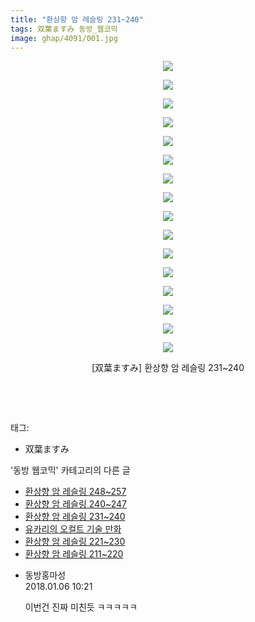 ```yaml
---
title: "환상향 암 레슬링 231~240"
tags: 双葉ますみ 동방_웹코믹
image: ghap/4091/001.jpg
---
```

<div class="article">
<p style="text-align: center; clear: none; float: none;"><img src="{{ site.nasurl }}/ghap/4091/001.jpg"/></p>
<p style="text-align: center; clear: none; float: none;"><img src="{{ site.nasurl }}/ghap/4091/002.jpg"/></p>
<p style="text-align: center; clear: none; float: none;"><img src="{{ site.nasurl }}/ghap/4091/003.jpg"/></p>
<p style="text-align: center; clear: none; float: none;"><img src="{{ site.nasurl }}/ghap/4091/004.jpg"/></p>
<p style="text-align: center; clear: none; float: none;"><img src="{{ site.nasurl }}/ghap/4091/005.jpg"/></p>
<p style="text-align: center; clear: none; float: none;"><img src="{{ site.nasurl }}/ghap/4091/006.jpg"/></p>
<p style="text-align: center; clear: none; float: none;"><img src="{{ site.nasurl }}/ghap/4091/007.jpg"/></p>
<p style="text-align: center; clear: none; float: none;"><img src="{{ site.nasurl }}/ghap/4091/008.jpg"/></p>
<p style="text-align: center; clear: none; float: none;"><img src="{{ site.nasurl }}/ghap/4091/009.jpg"/></p>
<p style="text-align: center; clear: none; float: none;"><img src="{{ site.nasurl }}/ghap/4091/010.jpg"/></p>
<p style="text-align: center; clear: none; float: none;"><img src="{{ site.nasurl }}/ghap/4091/011.jpg"/></p>
<p style="text-align: center; clear: none; float: none;"><img src="{{ site.nasurl }}/ghap/4091/012.jpg"/></p>
<p style="text-align: center; clear: none; float: none;"><img src="{{ site.nasurl }}/ghap/4091/013.jpg"/></p>
<p style="text-align: center; clear: none; float: none;"><img src="{{ site.nasurl }}/ghap/4091/014.jpg"/></p>
<p style="text-align: center; clear: none; float: none;"><img src="{{ site.nasurl }}/ghap/4091/015.jpg"/></p>
<p style="text-align: center; clear: none; float: none;"><img src="{{ site.nasurl }}/ghap/4091/016.jpg"/></p>
<p style="text-align: center; clear: none; float: none;">[双葉ますみ] 환상향 암 레슬링 231~240</p>
<p style="text-align: center; clear: none; float: none;"><br/></p>
<p><br/></p>
</div><div class="tagTrail">
<p>태그: </p>
<ul>
<li>双葉ますみ</li>
</ul>
</div><div class="another">
<p>'동방 웹코믹' 카테고리의 다른 글</p>
<ul>
<li><a href="/2018-01-06-ghap_4093">환상향 암 레슬링 248~257</a></li>
<li><a href="/2018-01-06-ghap_4092">환상향 암 레슬링 240~247</a></li>
<li><a href="/2018-01-06-ghap_4091">환상향 암 레슬링 231~240</a></li>
<li><a href="/2018-01-06-ghap_4089">유카리의 오컬트 기술 만화</a></li>
<li><a href="/2018-01-05-ghap_4087">환상향 암 레슬링 221~230</a></li>
<li><a href="/2018-01-05-ghap_4086">환상향 암 레슬링 211~220</a></li>
</ul>
</div><div class="cb_module cb_fluid">
<div class="cb_wrt cb_profile">
<div class="comment">
<ul>
<li class="cb_thumb_off" id="comment15167702">
<div class="cb_comment_area">
<div class="cb_info_area">
<div class="cb_section">
<span class="cb_nick_name">동방홍마성</span>
</div>
<div class="cb_section">
<span class="cb_date">2018.01.06 10:21 </span>
</div>
</div>
<div class="cb_dsc_comment">
<p class="cb_dsc">
											이번건 진짜 미친듯 ㅋㅋㅋㅋㅋ
										</p>
</div>
</div></li>
</ul>
</div>
</div><!-- commentList close -->
</div>